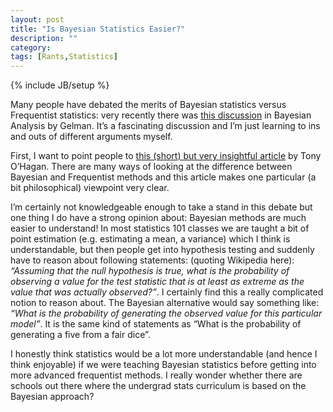 ```yaml
---
layout: post
title: "Is Bayesian Statistics Easier?"
description: ""
category:
tags: [Rants,Statistics]
---
```

{% include JB/setup %}

Many people have debated the merits of Bayesian statistics versus Frequentist statistics: very recently there was [this discussion](http://ba.stat.cmu.edu/vol03is03.php) in Bayesian Analysis by Gelman. It’s a fascinating discussion and I’m just learning to ins and outs of different arguments myself.

First, I want to point people to [this (short) but very insightful article](http://www.stat.columbia.edu/~gelman/stuff_for_blog/ohagan.pdf) by Tony O’Hagan. There are many ways of looking at the difference between Bayesian and Frequentist methods and this article makes one particular (a bit philosophical) viewpoint very clear.

I’m certainly not knowledgeable enough to take a stand in this debate but one thing I do have a strong opinion about: Bayesian methods are much easier to understand! In most statistics 101 classes we are taught a bit of point estimation (e.g. estimating a mean, a variance) which I think is understandable, but then people get into hypothesis testing and suddenly have to reason about following statements: (quoting Wikipedia here): _“Assuming that the null hypothesis is true, what is the probability of observing a value for the test statistic that is at least as extreme as the value that was actually observed?”_. I certainly find this a really complicated notion to reason about. The Bayesian alternative would say something like: _“What is the probability of generating the observed value for this particular model”_. It is the same kind of statements as “What is the probability of generating a five from a fair dice”.

I honestly think statistics would be a lot more understandable (and hence I think enjoyable) if we were teaching Bayesian statistics before getting into more advanced frequentist methods. I really wonder whether there are schools out there where the undergrad stats curriculum is based on the Bayesian approach?